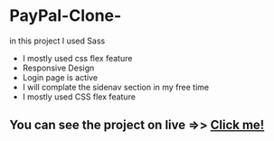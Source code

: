 # PayPal-Clone-
in this project I used Sass
<ul>
  <li>I mostly used css flex feature</li>
  <li>Responsive Design</li>
  <li>Login page is active</li>
  <li>I will complate the sidenav section in my free time</li>
  <li>I mostly used CSS flex feature</li>
 </ul>
 <h2>You can see the project on live =>> <a href='https://mozanyazar.github.io/PayPal-Clone-/'>Click me!</a></h2>
